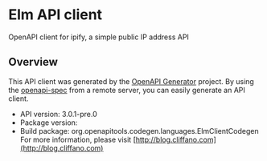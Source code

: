 # Elm API client

OpenAPI client for ipify, a simple public IP address API

## Overview
This API client was generated by the [OpenAPI Generator](https://openapi-generator.tech) project. By using the [openapi-spec](https://github.com/OAI/OpenAPI-Specification) from a remote server, you can easily generate an API client.

- API version: 3.0.1-pre.0
- Package version: 
- Build package: org.openapitools.codegen.languages.ElmClientCodegen
For more information, please visit [http://blog.cliffano.com](http://blog.cliffano.com)
